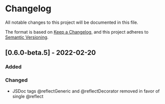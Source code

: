 # Changelog
All notable changes to this project will be documented in this file.

The format is based on [Keep a Changelog](https://keepachangelog.com/en/1.0.0/),
and this project adheres to [Semantic Versioning](https://semver.org/spec/v2.0.0.html).


[//]: # (## [1.0.0] - 2022-01-01)
[//]: # (### Added)
[//]: # (### Changed)

## [0.6.0-beta.5] - 2022-02-20
### Added
### Changed
- JSDoc tags @reflectGeneric and @reflectDecorator removed in favor of single @reflect